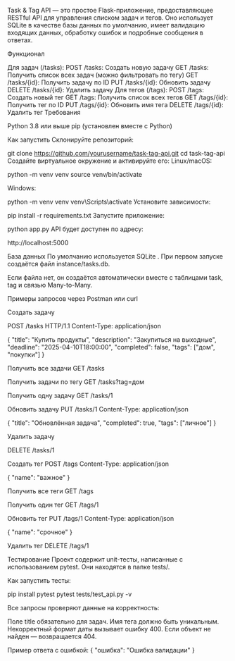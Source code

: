 Task & Tag API — это простое Flask-приложение, предоставляющее RESTful API для управления списком задач и тегов. Оно использует SQLite в качестве базы данных по умолчанию, имеет валидацию входящих данных, обработку ошибок и подробные сообщения в ответах.

Функционал

Для задач (/tasks):
POST /tasks: Создать новую задачу
GET /tasks: Получить список всех задач (можно фильтровать по тегу)
GET /tasks/{id}: Получить задачу по ID
PUT /tasks/{id}: Обновить задачу
DELETE /tasks/{id}: Удалить задачу
Для тегов (/tags):
POST /tags: Создать новый тег
GET /tags: Получить список всех тегов
GET /tags/{id}: Получить тег по ID
PUT /tags/{id}: Обновить имя тега
DELETE /tags/{id}: Удалить тег
Требования

Python 3.8 или выше
pip (установлен вместе с Python)

Как запустить
Склонируйте репозиторий:

git clone https://github.com/yourusername/task-tag-api.git 
cd task-tag-api
Создайте виртуальное окружение и активируйте его:
Linux/macOS:

python -m venv venv
source venv/bin/activate

Windows:

python -m venv venv
venv\Scripts\activate
Установите зависимости:

pip install -r requirements.txt
Запустите приложение:

python app.py
API будет доступен по адресу:

http://localhost:5000

База данных
По умолчанию используется SQLite . При первом запуске создаётся файл instance/tasks.db.

Если файла нет, он создаётся автоматически вместе с таблицами task, tag и связью Many-to-Many.

Примеры запросов через Postman или curl

Создать задачу

POST /tasks HTTP/1.1
Content-Type: application/json

{
  "title": "Купить продукты",
  "description": "Закупиться на выходные",
  "deadline": "2025-04-10T18:00:00",
  "completed": false,
  "tags": ["дом", "покупки"]
}

Получить все задачи
GET /tasks

Получить задачи по тегу
GET /tasks?tag=дом

Получить одну задачу
GET /tasks/1

Обновить задачу
PUT /tasks/1
Content-Type: application/json

{
  "title": "Обновлённая задача",
  "completed": true,
  "tags": ["личное"]
}

Удалить задачу

DELETE /tasks/1

Создать тег
POST /tags
Content-Type: application/json

{
  "name": "важное"
}

Получить все теги
GET /tags

Получить один тег
GET /tags/1

Обновить тег
PUT /tags/1
Content-Type: application/json

{
  "name": "срочное"
}

Удалить тег
DELETE /tags/1

Тестирование
Проект содержит unit-тесты, написанные с использованием pytest. Они находятся в папке tests/.

Как запустить тесты:

pip install pytest
pytest tests/test_api.py -v

Все запросы проверяют данные на корректность:

Поле title обязательно для задач.
Имя тега должно быть уникальным.
Некорректный формат даты вызывает ошибку 400.
Если объект не найден — возвращается 404.

Пример ответа с ошибкой:
{
  "ошибка": "Ошибка валидации"
}
